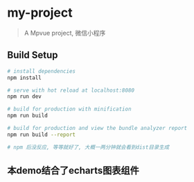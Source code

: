 # my-project

> A Mpvue project, 微信小程序

## Build Setup

``` bash
# install dependencies
npm install

# serve with hot reload at localhost:8080
npm run dev 

# build for production with minification
npm run build

# build for production and view the bundle analyzer report
npm run build --report

# npm 后没反应, 等等就好了, 大概一两分钟就会看到dist目录生成

```
## 本demo结合了echarts图表组件
